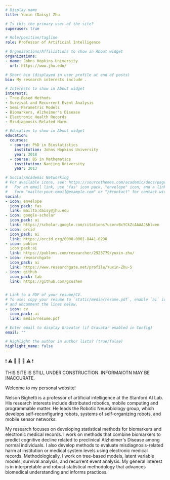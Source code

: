 ```yaml
---
# Display name
title: Yuxin (Daisy) Zhu

# Is this the primary user of the site?
superuser: true

# Role/position/tagline
role: Professor of Artificial Intelligence

# Organizations/Affiliations to show in About widget
organizations:
- name: Johns Hopkins University
  url: https://www.jhu.edu/

# Short bio (displayed in user profile at end of posts)
bio: My research interests include .

# Interests to show in About widget
interests:
- Tree-Based Methods
- Survival and Recurrent Event Analysis
- Semi-Parametric Models
- Biomarkers, Alzheimer's Disease
- Electronic Health Records
- Misdiagnosis-Related Harm

# Education to show in About widget
education:
  courses:
  - course: PhD in Biostatistics
    institution: Johns Hopkins University
    year: 2018
  - course: BS in Mathematics
    institution: Nanjing University
    year: 2013

# Social/Academic Networking
# For available icons, see: https://sourcethemes.com/academic/docs/page-builder/#icons
#   For an email link, use "fas" icon pack, "envelope" icon, and a link in the
#   form "mailto:your-email@example.com" or "/#contact" for contact widget.
social:
- icon: envelope
  icon_pack: fas
  link: mailto:daisy@jhu.edu
- icon: google-scholar
  icon_pack: ai
  link: https://scholar.google.com/citations?user=BcYCkZcAAAAJ&hl=en
- icon: orcid
  icon_pack: ai
  link: https://orcid.org/0000-0001-8441-0290
- icon: publon
  icon_pack:ai
  link: https://publons.com/researcher/2923779/yuxin-zhu/
- icon: researchgate
  icon_pack: ai
  link: https://www.researchgate.net/profile/Yuxin-Zhu-5
- icon: github
  icon_pack: fab
  link: https://github.com/gcushen


# Link to a PDF of your resume/CV.
# To use: copy your resume to `static/media/resume.pdf`, enable `ai` icons in `params.toml`, 
# and uncomment the lines below.
- icon: cv
  icon_pack: ai
  link: media/resume.pdf

# Enter email to display Gravatar (if Gravatar enabled in Config)
email: ""

# Highlight the author in author lists? (true/false)
highlight_name: false
---
```


❗️ ⚠️ 🚧 🚧 🚧 ⚠️ ❗️

THIS SITE IS STILL UNDER CONSTRUCTION. INFORMAIOTN MAY BE INACCURATE.

Welcome to my personal website! 



Nelson Bighetti is a professor of artificial intelligence at the Stanford AI Lab. His research interests include distributed robotics, mobile computing and programmable matter. He leads the Robotic Neurobiology group, which develops self-reconfiguring robots, systems of self-organizing robots, and mobile sensor networks.

My research focuses on developing statistical methods for biomarkers and electronic medical records. I work on methods that combine biomarkers to predict cognitive decline related to preclinical Alzheimer's Disease among normal individuals. I also develop methods to evaluate misdiagnosis-related harm at institution or medical system levels using electronic medical records. Methodologically, I work on tree-based models, latent variable models, survival analysis, and recurrent event analysis. My general interest is in interpretable and robust statistical methodology that advances biomedical understanding and informs practices.
